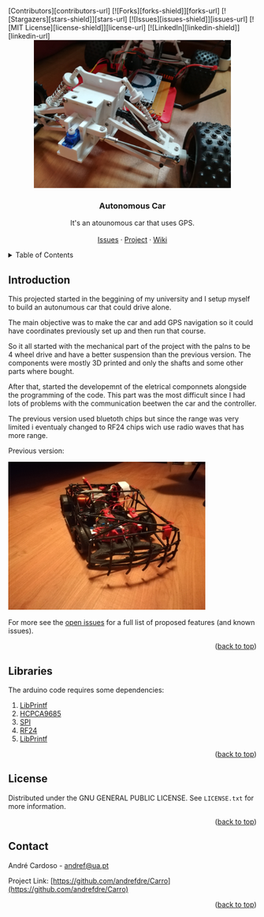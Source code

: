 <div id="top"></div>
<!-- PROJECT SHIELDS -->
<!--
*** I'm using markdown "reference style" links for readability.
*** Reference links are enclosed in brackets [ ] instead of parentheses ( ).
*** See the bottom of this document for the declaration of the reference variables
*** for contributors-url, forks-url, etc. This is an optional, concise syntax you may use.
*** https://www.markdownguide.org/basic-syntax/#reference-style-links
-->
[Contributors][contributors-url]
[![Forks][forks-shield]][forks-url]
[![Stargazers][stars-shield]][stars-url]
[![Issues][issues-shield]][issues-url]
[![MIT License][license-shield]][license-url]
[![LinkedIn][linkedin-shield]][linkedin-url]



<!-- PROJECT LOGO -->
<br />
<div align="center">
  <a href="https://github.com/andrefdre/Autonomous_Car">
    <img src="Images/Logo.jpg" alt="Logo" width="400" height="300">
  </a>

  <h3 align="center">Autonomous Car</h3>

  <p align="center">
    It's an atounomous car that uses GPS.
    <br />
    <br />
    <a href="https://github.com/andrefdre/Carro/issues">Issues</a>
    ·
    <a href="https://github.com/andrefdre/Carro/projects/1">Project</a>
    ·
    <a href="https://github.com/andrefdre/Carro/wiki">Wiki</a>
  </p>
</div>



<!-- TABLE OF CONTENTS -->
<details>
  <summary>Table of Contents</summary>
  <ol>
    <li><a href="#Introduction">Introducion</a></li>
    <li><a href="#Libraries">Libraries</a> </li> 
    <li><a href="#License">License</a></li>
    <li><a href="#Contact">Contact</a></li>
  </ol>
</details>


<!-- Introduction -->
## Introduction

<p>This projected started in the beggining of my university and I setup myself to build an autonumous car that could drive alone. </p>
<p>The main objective was to make the car and add GPS navigation so it could have coordinates previously set up and then run that course. </p>
<p>So it all started with the mechanical part of the project with the palns to be 4 wheel drive and have a better suspension than the previous version. The components were mostly 3D printed and only the shafts and some other parts where bought. </p>
<p>After that, started the developemnt of the eletrical componnets alongside the programming of the code. This part was the most difficult since I had lots of problems with the communication beetwen the car and the controller.  </p>
<p>The previous version used bluetoth chips but since the range was very limited i eventualy changed to RF24 chips wich use radio waves that has more range.  </p>

<p> Previous version: </p> 
<img src="Images/Previous_car.jpg" alt="Logo" width="400" height="300">



For more see the [open issues](https://github.com/andrefdre/Carro/issues) for a full list of proposed features (and known issues).

<p align="right">(<a href="#top">back to top</a>)</p>

<!-- Required_Libraries -->
## Libraries 

The arduino code requires some dependencies:
<ol>
    <li><a href="https://github.com/embeddedartistry/arduino-printf">LibPrintf</a></li>
    <li><a href="https://forum.hobbycomponents.com/viewtopic.php?t=2034">HCPCA9685</a> </li> 
    <li><a href="https://www.arduino.cc/en/reference/SPI">SPI</a></li>
    <li><a href="https://github.com/nRF24/RF24">RF24</a></li>
    <li><a href="https://www.arduino.cc/reference/en/libraries/libprintf/">LibPrintf</a></li>
  </ol>



<p align="right">(<a href="#top">back to top</a>)</p>

<!-- LICENSE -->
## License

Distributed under the GNU GENERAL PUBLIC LICENSE. See `LICENSE.txt` for more information.

<p align="right">(<a href="#top">back to top</a>)</p>



<!-- CONTACT -->
## Contact

André Cardoso - andref@ua.pt

Project Link: [https://github.com/andrefdre/Carro](https://github.com/andrefdre/Carro)

<p align="right">(<a href="#top">back to top</a>)</p>



<!-- MARKDOWN LINKS & IMAGES -->
<!-- https://www.markdownguide.org/basic-syntax/#reference-style-links -->
[contributors-shield]: https://img.shields.io/github/contributors/andrefdre/Carro.svg?style=for-the-badge
[contributors-url]: https://github.com/andrefdre/Carro/graphs/contributors
[forks-shield]: https://img.shields.io/github/forks/andrefdre/Carro.svg?style=for-the-badge
[forks-url]: https://github.com/andrefdre/Carro/network/members
[stars-shield]: https://img.shields.io/github/stars/andrefdre/Carro.svg?style=for-the-badge
[stars-url]: https://github.com/andrefdre/Carro/stargazers
[issues-shield]: https://img.shields.io/github/issues/andrefdre/Carro.svg?style=for-the-badge
[issues-url]: https://github.com/andrefdre/Carro/issues
[license-shield]: https://img.shields.io/github/license/andrefdre/Carro.svg?style=for-the-badge
[license-url]: https://github.com/andrefdre/Carro/blob/main/LICENSE
[linkedin-shield]: https://img.shields.io/badge/-LinkedIn-black.svg?style=for-the-badge&logo=linkedin&colorB=555
[linkedin-url]: https://www.linkedin.com/in/andr%C3%A9-cardoso-8bb264223/
[product-screenshot]: Images/Logo.jpg
